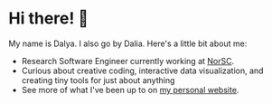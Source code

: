 # Hi there! 👋
My name is Dalya. I also go by Dalia. Here's a little bit about me:

- Research Software Engineer currently working at [NorSC](https://www.northumbria.ac.uk/about-us/academic-departments/computer-and-information-sciences/research/northumbria-social-computing/). 
- Curious about creative coding, interactive data visualization, and creating tiny tools for just about anything
- See more of what I've been up to on [my personal website](https://relevant.space/).
